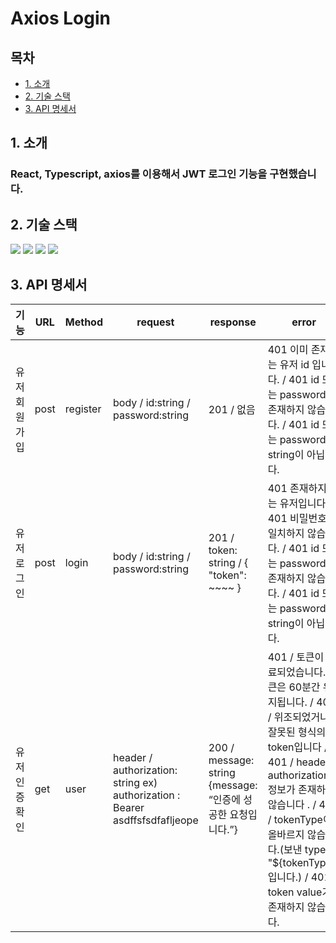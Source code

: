 # Axios Login 


## 목차

-   [1. 소개](#1-소개)
-   [2. 기술 스택](#2-기술-스택)
-   [3. API 명세서](#3-API-명세서)



## 1. 소개
### React, Typescript, axios를 이용해서 JWT 로그인 기능을 구현했습니다.



## 2. 기술 스택
<img src="https://img.shields.io/badge/react-61DAFB?style=for-the-badge&logo=react&logoColor=black"> <img src="https://img.shields.io/badge/javascript-F7DF1E?style=for-the-badge&logo=javascript&logoColor=black"> <img src="https://img.shields.io/badge/typescript-3178C6?style=for-the-badge&logo=typescript&logoColor=white"> <img src="https://img.shields.io/badge/axios-5A29E4?style=for-the-badge&logo=axios&logoColor=white">


## 3. API 명세서

| 기능           | URL  | Method   | request                                                                       | response                                                      | error                                                                                                                                                                                                                                                                                 |
| -------------- | ---- | -------- | ----------------------------------------------------------------------------- | ------------------------------------------------------------- | ------------------------------------------------------------------------------------------------------------------------------------------------------------------------------------------------------------------------------------------------------------------------------------- |
| 유저 회원가입  | post | register | body / id:string / password:string                                            | 201 / 없음                                                    | 401 이미 존재하는 유저 id 입니다.  /  401 id 또는 password가 존재하지 않습니다. /  401 id 또는 password가 string이 아닙니다.                                                                                                                                                          |
| 유저 로그인    | post | login    | body / id:string / password:string                                            | 201 / token: string / { "token": ~~~~ }                       | 401 존재하지 않는 유저입니다. 401 비밀번호가 일치하지 않습니다. / 401 id 또는 password가 존재하지 않습니다. / 401 id 또는 password가 string이 아닙니다.                                                                                                                               |
| 유저 인증 확인 | get  | user     | header /  authorization: string ex) authorization : Bearer asdffsfsdfafljeope | 200  / message: string {message: “인증에 성공한 요청입니다.”} | 401 / 토큰이 만료되었습니다. 토큰은 60분간 유지됩니다. / 401 / 위조되었거나 잘못된 형식의 token입니다 /  401 /  header에 authorization 정보가 존재하지 않습니다 . /  401 / tokenType이 올바르지 않습니다.(보낸 type은 "${tokenType}" 입니다.) / 401 / token value가 존재하지 않습니다. |               |      |          |                                                                               |                                                               |                                                                                                                                                                                                                                                                                       |
